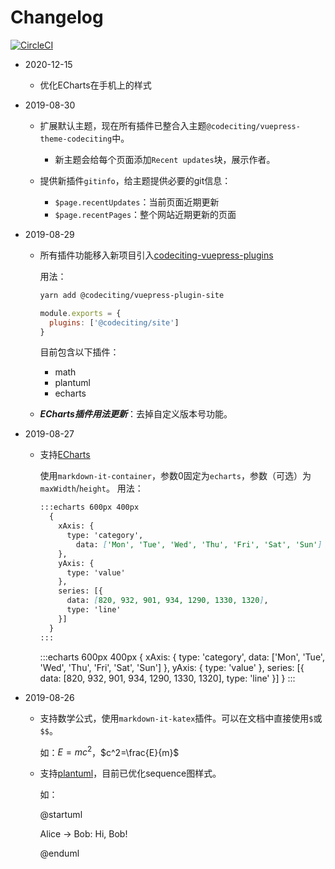 # Changelog

[![CircleCI](https://circleci.com/gh/codeciting/codeciting.com.svg?style=svg)](https://circleci.com/gh/codeciting/codeciting.com)
- 2020-12-15
    - 优化ECharts在手机上的样式

- 2019-08-30
    - 扩展默认主题，现在所有插件已整合入主题`@codeciting/vuepress-theme-codeciting`中。
    
      - 新主题会给每个页面添加`Recent updates`块，展示作者。
    
    - 提供新插件`gitinfo`，给主题提供必要的git信息：
      - `$page.recentUpdates`：当前页面近期更新
      - `$page.recentPages`：整个网站近期更新的页面

- 2019-08-29
    - 所有插件功能移入新项目引入[codeciting-vuepress-plugins](https://github.com/codeciting/codeciting-vuepress-plugins)
      
      用法：
      ```bash
      yarn add @codeciting/vuepress-plugin-site
      ```
      
      ```javascript
      module.exports = {
        plugins: ['@codeciting/site']
      }
      ```
      
      目前包含以下插件：
      - math
      - plantuml
      - echarts
      
    - ***ECharts插件用法更新***：去掉自定义版本号功能。

- 2019-08-27
    - 支持[ECharts](https://echarts.baidu.com/index.html)
      
      使用`markdown-it-container`，参数0固定为`echarts`，参数（可选）为`maxWidth`/`height`。
      用法：
      ```markdown
      :::echarts 600px 400px
        {
          xAxis: {
            type: 'category',
              data: ['Mon', 'Tue', 'Wed', 'Thu', 'Fri', 'Sat', 'Sun']
          },
          yAxis: {
            type: 'value'
          },
          series: [{
            data: [820, 932, 901, 934, 1290, 1330, 1320],
            type: 'line'
          }]
        }
      :::
      ```
      :::echarts 600px 400px
        {
          xAxis: {
            type: 'category',
              data: ['Mon', 'Tue', 'Wed', 'Thu', 'Fri', 'Sat', 'Sun']
          },
          yAxis: {
            type: 'value'
          },
          series: [{
            data: [820, 932, 901, 934, 1290, 1330, 1320],
            type: 'line'
          }]
        }
      :::
      

- 2019-08-26
    - 支持数学公式，使用`markdown-it-katex`插件。可以在文档中直接使用`$`或`$$`。
      
      如：$E=mc^2$，$c^2=\frac{E}{m}$
      
    - 支持[plantuml](http://plantuml.com/zh/)，目前已优化sequence图样式。
    
      如：
      
      @startuml
      
      Alice -> Bob: Hi, Bob!
      
      @enduml
